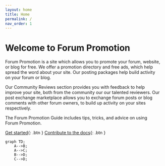```yaml
---
layout: home
title: Home
permalink: /
nav_order: 1
---
```

# Welcome to Forum Promotion

Forum Promotion is a site which allows you to promote your forum, website, or blog for free. We offer a promotion directory and free ads, which help spread the word about your site. Our posting packages help build activity on your forum or blog.

Our Community Reviews section provides you with feedback to help improve your site, both from the community our our talented reviewers. Our post exchange marketplace allows you to exchange forum posts or blog comments with other forum owners, to build up activity on your sites respectively.

The Forum Promotion Guide includes tips, tricks, and advice on using Forum Promotion.


[Get started](https://community.forumpromotion.net/){: .btn }
[Contribute to the docs](https://community.forumpromotion.net/){: .btn }



```mermaid
graph TD;
    A-->B;
    A-->C;
    B-->D;
    C-->D;
```

